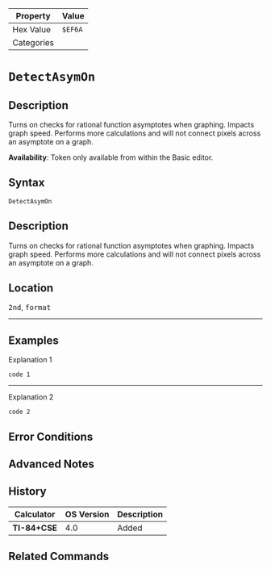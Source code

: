 | Property      | Value |
|---------------|-------|
| Hex Value     | `$EF6A`|
| Categories    | <ul></ul> |

# `DetectAsymOn`

## Description
Turns on checks for rational function asymptotes when graphing. Impacts graph speed. Performs more calculations and will not connect pixels across an asymptote on a graph.


<b>Availability</b>: Token only available from within the Basic editor.

## Syntax
`DetectAsymOn`

## Description
Turns on checks for rational function asymptotes when graphing. Impacts graph speed. Performs more calculations and will not connect pixels across an asymptote on a graph.

## Location
<kbd>2nd</kbd>, <kbd>format</kbd>
<hr>

## Examples

Explanation 1
```ti-basic
code 1
```
---
Explanation 2
```ti-basic
code 2
```

## Error Conditions


## Advanced Notes


## History
| Calculator | OS Version | Description |
|------------|------------|-------------|
| <b>TI-84+CSE</b> | 4.0 | Added

## Related Commands

    